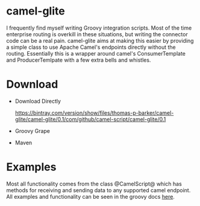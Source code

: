 camel-glite
============

I frequently find myself writing Groovy integration scripts.  Most of the
time enterprise routing is overkill in these situations, but writing
the connector code can be a real pain.  camel-glite aims at
making this easier by providing a simple class to use Apache Camel's
endpoints directly without the routing.  Essentially this is a wrapper
around camel's ConsumerTemplate and ProducerTemlpate with a few extra 
bells and whistles.

Download
========
* Download Directly

    https://bintray.com/version/show/files/thomas-p-barker/camel-glite/camel-glite/0.1/com/github/camel-script/camel-glite/0.1

* Groovy Grape
* Maven

Examples
========

Most all functionality comes from the class @CamelScript@ which has
methods for receiving and sending data to any supported camel endpoint.
All examples and functionality can be seen in the groovy docs [here](http://tbarker9.github.io/camel-glite/groovydoc/).

